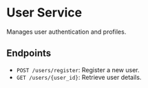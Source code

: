 # User Service
Manages user authentication and profiles.

## Endpoints
- `POST /users/register`: Register a new user.
- `GET /users/{user_id}`: Retrieve user details.